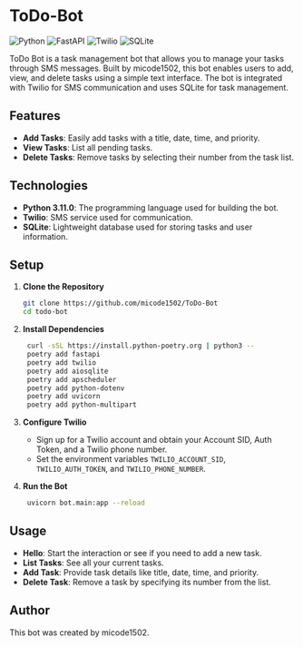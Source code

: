# ToDo-Bot

![Python](https://img.shields.io/badge/-Python-3776AB?logo=python&logoColor=white&style=flat)
![FastAPI](https://img.shields.io/badge/-FastAPI-009688?logo=fastapi&logoColor=white&style=flat)
![Twilio](https://img.shields.io/badge/-Twilio-009688?logo=twilio&logoColor=white&style=flat)
![SQLite](https://img.shields.io/badge/-SQLite-009688?logo=sqlite&logoColor=white&style=flat)

ToDo Bot is a task management bot that allows you to manage your tasks through SMS messages. Built by micode1502, this bot enables users to add, view, and delete tasks using a simple text interface. The bot is integrated with Twilio for SMS communication and uses SQLite for task management.

## Features

- **Add Tasks**: Easily add tasks with a title, date, time, and priority.
- **View Tasks**: List all pending tasks.
- **Delete Tasks**: Remove tasks by selecting their number from the task list.

## Technologies

- **Python 3.11.0**: The programming language used for building the bot.
- **Twilio**: SMS service used for communication.
- **SQLite**: Lightweight database used for storing tasks and user information.

## Setup

1. **Clone the Repository**

   ```bash
   git clone https://github.com/micode1502/ToDo-Bot
   cd todo-bot
   ```

2. **Install Dependencies**

   ```bash
    curl -sSL https://install.python-poetry.org | python3 --
    poetry add fastapi
    poetry add twilio
    poetry add aiosqlite
    poetry add apscheduler
    poetry add python-dotenv
    poetry add uvicorn
    poetry add python-multipart
   ```

3. **Configure Twilio**

   - Sign up for a Twilio account and obtain your Account SID, Auth Token, and a Twilio phone number.
   - Set the environment variables `TWILIO_ACCOUNT_SID`, `TWILIO_AUTH_TOKEN`, and `TWILIO_PHONE_NUMBER`.

4. **Run the Bot**

   ```bash
    uvicorn bot.main:app --reload
   ```

## Usage

- **Hello**: Start the interaction or see if you need to add a new task.
- **List Tasks**: See all your current tasks.
- **Add Task**: Provide task details like title, date, time, and priority.
- **Delete Task**: Remove a task by specifying its number from the list.

## Author

This bot was created by micode1502.
